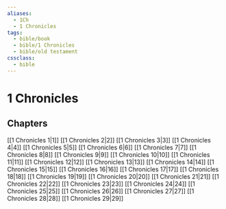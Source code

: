 ```yaml
---
aliases:
  - 1Ch
  - 1 Chronicles
tags:
  - bible/book
  - bible/1 Chronicles
  - bible/old testament
cssclass:
  - bible
---
```


# 1 Chronicles

## Chapters

[[1 Chronicles 1|1]]
[[1 Chronicles 2|2]]
[[1 Chronicles 3|3]]
[[1 Chronicles 4|4]]
[[1 Chronicles 5|5]]
[[1 Chronicles 6|6]]
[[1 Chronicles 7|7]]
[[1 Chronicles 8|8]]
[[1 Chronicles 9|9]]
[[1 Chronicles 10|10]]
[[1 Chronicles 11|11]]
[[1 Chronicles 12|12]]
[[1 Chronicles 13|13]]
[[1 Chronicles 14|14]]
[[1 Chronicles 15|15]]
[[1 Chronicles 16|16]]
[[1 Chronicles 17|17]]
[[1 Chronicles 18|18]]
[[1 Chronicles 19|19]]
[[1 Chronicles 20|20]]
[[1 Chronicles 21|21]]
[[1 Chronicles 22|22]]
[[1 Chronicles 23|23]]
[[1 Chronicles 24|24]]
[[1 Chronicles 25|25]]
[[1 Chronicles 26|26]]
[[1 Chronicles 27|27]]
[[1 Chronicles 28|28]]
[[1 Chronicles 29|29]]
